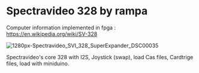 # Spectravideo 328 by rampa

Computer information implemented in fpga : https://en.wikipedia.org/wiki/SV-328

![1280px-Spectravideo_SVI_328_SuperExpander_DSC00035](https://user-images.githubusercontent.com/31018768/132090677-0e0d9e0d-908f-427c-9e85-9e4f39d2f7ba.jpg)

Spectravideo's core 328 with I2S, Joystick (swap), load Cas files, Cardtrige files, load with miniduino.
